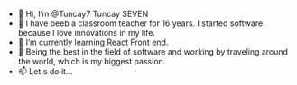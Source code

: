 - 👋 Hi, I’m @Tuncay7 Tuncay SEVEN
- 👀 I have beeb a classroom teacher for 16 years. I started software because I love innovations in my life.
- 🌱 I’m currently learning React Front end.
- 💞️ Being the best in the field of software and working by traveling around the world, which is my biggest passion.
- 📫 Let's do it...

